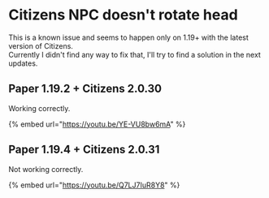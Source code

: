 # Citizens NPC doesn't rotate head

This is a known issue and seems to happen only on 1.19+ with the latest version of Citizens.\
Currently I didn't find any way to fix that, I'll try to find a solution in the next updates.

## Paper 1.19.2 + Citizens 2.0.30

Working correctly.

{% embed url="https://youtu.be/YE-VU8bw6mA" %}

## Paper 1.19.4 + Citizens 2.0.31

Not working correctly.

{% embed url="https://youtu.be/Q7LJ7IuR8Y8" %}
